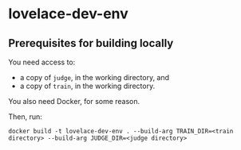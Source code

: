 # lovelace-dev-env

## Prerequisites for building locally

You need access to:
- a copy of `judge`, in the working directory, and
- a copy of `train`, in the working directory.

You also need Docker, for some reason.

Then, run:
```
docker build -t lovelace-dev-env . --build-arg TRAIN_DIR=<train directory> --build-arg JUDGE_DIR=<judge directory>
```
